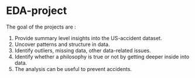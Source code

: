 # EDA-project

The goal of the projects are :
1. Provide summary level insights into the US-accident dataset.
2. Uncover patterns and structure in data.
4. Identify outliers, missing data, other data-related issues.
5. Identify whether a philosophy is true or not by getting deeper inside into data.
6. The analysis can be useful to prevent accidents.

